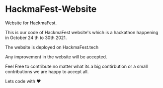 # HackmaFest-Website
Website for HackmaFest.


This is our code of HackmaFest website's which is a hackathon happening in October 24 th to 30th 2021.

The website is deployed on HackmaFest.tech

Any improvement in the website will be accepted.

Feel Free to contribute no matter what its a big contirbution or a small contributions we are happy to accept all.

Lets code with :heart:
